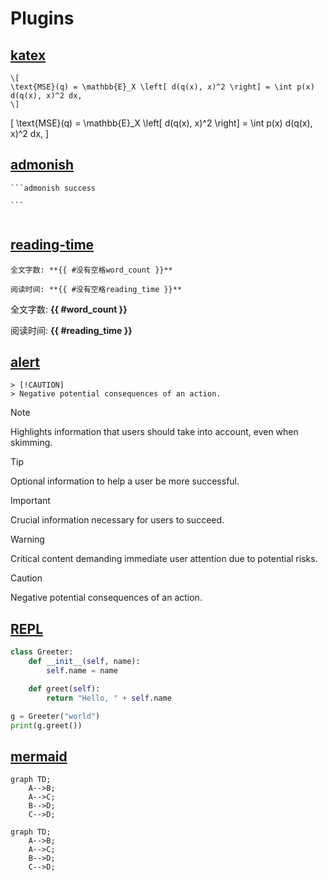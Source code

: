 # Plugins

## [katex](https://github.com/lzanini/mdbook-katex)

```plaintext
\[
\text{MSE}(q) = \mathbb{E}_X \left[ d(q(x), x)^2 \right] = \int p(x) d(q(x), x)^2 dx,
\]
```

\[
\text{MSE}(q) = \mathbb{E}_X \left[ d(q(x), x)^2 \right] = \int p(x) d(q(x), x)^2 dx,
\]

## [admonish](https://github.com/tommilligan/mdbook-admonish)

    ```admonish success

    ```

```admonish success

```

## [reading-time](https://github.com/pawurb/mdbook-reading-time)

```plaintext
全文字数: **{{ #没有空格word_count }}**

阅读时间: **{{ #没有空格reading_time }}**
```

全文字数: **{{ #word_count }}**

阅读时间: **{{ #reading_time }}**

## [alert](https://github.com/lambdalisue/rs-mdbook-alerts)


    > [!CAUTION]
    > Negative potential consequences of an action.


> [!NOTE]  
> Highlights information that users should take into account, even when skimming.

> [!TIP]
> Optional information to help a user be more successful.

> [!IMPORTANT]  
> Crucial information necessary for users to succeed.

> [!WARNING]  
> Critical content demanding immediate user attention due to potential risks.

> [!CAUTION]
> Negative potential consequences of an action.
>

## [REPL](https://github.com/MR-Addict/mdbook-repl)

```python
class Greeter:
    def __init__(self, name):
        self.name = name

    def greet(self):
        return "Hello, " + self.name

g = Greeter("world")
print(g.greet())
```

## [mermaid](https://github.com/badboy/mdbook-mermaid.git)

```plaintext
graph TD;
    A-->B;
    A-->C;
    B-->D;
    C-->D;
```

```mermaid
graph TD;
    A-->B;
    A-->C;
    B-->D;
    C-->D;
```
